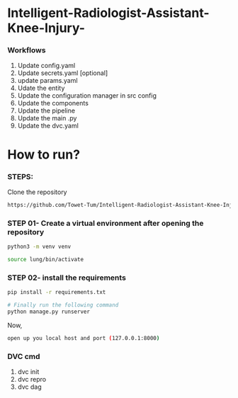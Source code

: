 # Intelligent-Radiologist-Assistant-Knee-Injury-

### Workflows
1. Update config.yaml
2. Update secrets.yaml [optional]
3. update params.yaml
4. Udate the entity
5. Update the configuration manager in src config 
6. Update the components 
7. Update the pipeline
8. Update the main .py
9. Update the dvc.yaml 




# How to run?
### STEPS:

Clone the repository

```bash
https://github.com/Towet-Tum/Intelligent-Radiologist-Assistant-Knee-Injury-
```
### STEP 01- Create a virtual environment after opening the repository

```bash
python3 -m venv venv
```

```bash
source lung/bin/activate
```


### STEP 02- install the requirements
```bash
pip install -r requirements.txt
```


```bash
# Finally run the following command
python manage.py runserver
```

Now,
```bash
open up you local host and port (127.0.0.1:8000)
```


### DVC cmd

1. dvc init
2. dvc repro
3. dvc dag

